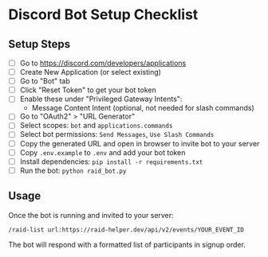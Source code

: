 # Discord Bot Setup Checklist

## Setup Steps

- [ ] Go to https://discord.com/developers/applications
- [ ] Create New Application (or select existing)
- [ ] Go to "Bot" tab
- [ ] Click "Reset Token" to get your bot token
- [ ] Enable these under "Privileged Gateway Intents":
  - Message Content Intent (optional, not needed for slash commands)
- [ ] Go to "OAuth2" > "URL Generator"
- [ ] Select scopes: `bot` and `applications.commands`
- [ ] Select bot permissions: `Send Messages`, `Use Slash Commands`
- [ ] Copy the generated URL and open in browser to invite bot to your server
- [ ] Copy `.env.example` to `.env` and add your bot token
- [ ] Install dependencies: `pip install -r requirements.txt`
- [ ] Run the bot: `python raid_bot.py`

## Usage

Once the bot is running and invited to your server:

```
/raid-list url:https://raid-helper.dev/api/v2/events/YOUR_EVENT_ID
```

The bot will respond with a formatted list of participants in signup order.

